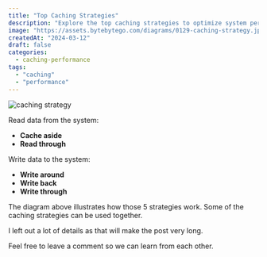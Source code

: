 ```yaml
---
title: "Top Caching Strategies"
description: "Explore the top caching strategies to optimize system performance."
image: "https://assets.bytebytego.com/diagrams/0129-caching-strategy.jpg"
createdAt: "2024-03-12"
draft: false
categories:
  - caching-performance
tags:
  - "caching"
  - "performance"
---
```


![caching strategy](https://assets.bytebytego.com/diagrams/0129-caching-strategy.jpg)

Read data from the system:

*   **Cache aside**
*   **Read through**

Write data to the system:

*   **Write around**
*   **Write back**
*   **Write through**

The diagram above illustrates how those 5 strategies work. Some of the caching strategies can be used together.

I left out a lot of details as that will make the post very long.

Feel free to leave a comment so we can learn from each other.
